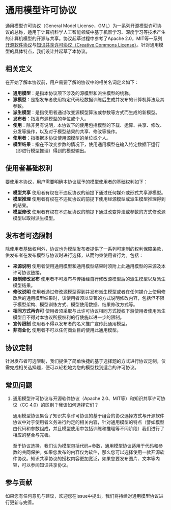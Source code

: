 # 通用模型许可协议

通用模型许可协议（General Model License，GML）为一系列开源模型许可协议的总称，适用于计算机科学人工智能领域中基于机器学习、深度学习等技术产生的计算机模型的开源与共享。协议起草过程中参考了Apache 2.0，MIT等一系列[开源软件协议](https://choosealicense.com/licenses/)与[知识共享许可协议（Creative Commons License）](https://creativecommons.org/share-your-work/)。针对通用模型的具体特点，我们设计并起草了本协议。

## 相关定义

在开始了解本协议前，用户需要了解的协议中的相关名词定义如下：

- **通用模型**：是指本协议项下涉及的源模型和派生模型的统称。
- **源模型**：是指发布者使用特定代码经数据训练后生成并发布的计算机算法及其参数。
- **派生模型**：是指使用者通过改变源模型算法或参数等方式而生成的新模型。
- **发布者**：指发布源模型的单位或个人。
- **使用**：除非另有说明，本协议下的使用包括模型的下载、运算、共享、修改、分发等操作，以及对于模型结果的共享、修改等操作。
- **使用者**：指根据本协议使用源模型的单位或个人。
- **模型结果**：指在不改变参数的情况下，使用通用模型在输入特定数据下运行（即进行模型推理）得到的模型输出。


## 使用者基础权利
要使用本协议，用户需要明确本协议赋予的模型使用者的基础权利如下：

- **模型共享** 使用者有权在不违反协议的前提下通过任何媒介或形式共享源模型。
- **模型推理** 使用者有权在不违反协议的前提下使用经源模型或派生模型推理得到的结果。
- **模型修改** 使用者有权在不违反协议的前提下通过改变算法或参数的方式修改源模型以取得派生模型。


## 发布者可选限制
除使用者基础权利外，协议也为模型发布者提供了一系列可定制的权利保障条款，供发布者在发布模型与协议时进行选择，从而约束使用者行为。包括：

- **来源说明** 使用者使用通用模型和通用模型结果时须附上此通用模型的来源及本许可协议链接。
- **限制修改发布** 使用者不可发布与传播经自行修改源模型后的派生模型以及派生模型结果。
- **修改说明** 使用者通过修改源模型得到并发布派生模型或者在任何媒介上使用修改后的通用模型结果时，该使用者须以显著的方式说明修改内容，包括但不限于模型架构、模型训练方式、模型使用数据、结果修改方式等。
- **相同方式再许可** 使用者须采取与此许可协议相同方式授权下游使用者使用派生模型且不得对本协议所授权利的行使施以进一步的限制。
- **宣传限制** 使用者不得以发布者的名义推广宣传此通用模型。
- **非商业化** 使用者不可以任何商业目的使用此通用模型。


## 协议定制
针对发布者可选限制，我们提供了简单快捷的基于选择题的方式进行协议定制，仅需完成相关选择题，便可以轻松地为您的模型找到适合的许可协议。

## 常见问题

1. 通用模型许可协议与开源软件协议（Apache 2.0、MIT等）和知识共享许可协议（CC 4.0）的区别？我该如何选择它们？

	通用模型协议集合了知识共享许可协议的基于组合的协议选择方式与开源软件协议中对于使用者义务进行约定的相关内容，针对通用模型的特点（譬如模型由代码和参数组成，并且模型使用中包括训练和推理等不同阶段）我们进行了相应的整合与完善。

	至于协议选择，我们认为模型包括代码+参数，通用模型协议适用于代码和参数的共同保护。如果您发布的内容仅为软件，那么您可以选择使用一款开源软件协议。知识共享协议的授权内容更加宽泛，如果您要发布图片、文本等内容，可以参阅知识共享协议。


## 参与贡献
如果您有任何意见与建议，欢迎您在issue中提出，我们将持续对通用模型协议进行更新与完善。
